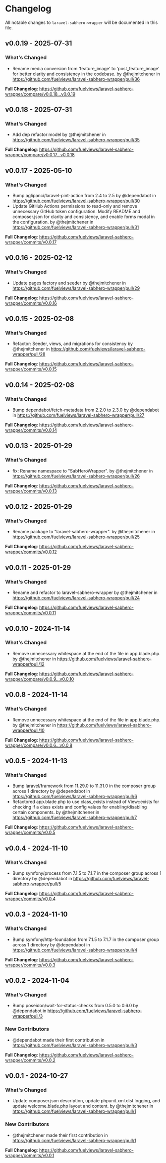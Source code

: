 # Changelog

All notable changes to `laravel-sabhero-wrapper` will be documented in this file.

## v0.0.19 - 2025-07-31

### What's Changed

* Rename media conversion from 'feature_image' to 'post_feature_image' for better clarity and consistency in the codebase. by @thejmitchener in https://github.com/fuelviews/laravel-sabhero-wrapper/pull/36

**Full Changelog**: https://github.com/fuelviews/laravel-sabhero-wrapper/compare/v0.0.18...v0.0.19

## v0.0.18 - 2025-07-31

### What's Changed

* Add dep refactor model by @thejmitchener in https://github.com/fuelviews/laravel-sabhero-wrapper/pull/35

**Full Changelog**: https://github.com/fuelviews/laravel-sabhero-wrapper/compare/v0.0.17...v0.0.18

## v0.0.17 - 2025-05-10

### What's Changed

* Bump aglipanci/laravel-pint-action from 2.4 to 2.5 by @dependabot in https://github.com/fuelviews/laravel-sabhero-wrapper/pull/30
* Update GitHub Actions permissions to read-only and remove unnecessary GitHub token configuration. Modify README and composer.json for clarity and consistency, and enable forms modal in the configuration. by @thejmitchener in https://github.com/fuelviews/laravel-sabhero-wrapper/pull/31

**Full Changelog**: https://github.com/fuelviews/laravel-sabhero-wrapper/commits/v0.0.17

## v0.0.16 - 2025-02-12

### What's Changed

* Update pages factory and seeder by @thejmitchener in https://github.com/fuelviews/laravel-sabhero-wrapper/pull/29

**Full Changelog**: https://github.com/fuelviews/laravel-sabhero-wrapper/commits/v0.0.16

## v0.0.15 - 2025-02-08

### What's Changed

* Refactor: Seeder, views, and migrations for consistency by @thejmitchener in https://github.com/fuelviews/laravel-sabhero-wrapper/pull/28

**Full Changelog**: https://github.com/fuelviews/laravel-sabhero-wrapper/commits/v0.0.15

## v0.0.14 - 2025-02-08

### What's Changed

* Bump dependabot/fetch-metadata from 2.2.0 to 2.3.0 by @dependabot in https://github.com/fuelviews/laravel-sabhero-wrapper/pull/27

**Full Changelog**: https://github.com/fuelviews/laravel-sabhero-wrapper/commits/v0.0.14

## v0.0.13 - 2025-01-29

### What's Changed

* fix: Rename namespace to "SabHeroWrapper". by @thejmitchener in https://github.com/fuelviews/laravel-sabhero-wrapper/pull/26

**Full Changelog**: https://github.com/fuelviews/laravel-sabhero-wrapper/commits/v0.0.13

## v0.0.12 - 2025-01-29

### What's Changed

* Rename package to "laravel-sabhero-wrapper". by @thejmitchener in https://github.com/fuelviews/laravel-sabhero-wrapper/pull/25

**Full Changelog**: https://github.com/fuelviews/laravel-sabhero-wrapper/commits/v0.0.12

## v0.0.11 - 2025-01-29

### What's Changed

* Rename and refactor to laravel-sabhero-wrapper by @thejmitchener in https://github.com/fuelviews/laravel-sabhero-wrapper/pull/24

**Full Changelog**: https://github.com/fuelviews/laravel-sabhero-wrapper/commits/v0.0.11

## v0.0.10 - 2024-11-14

### What's Changed

* Remove unnecessary whitespace at the end of the file in app.blade.php. by @thejmitchener in https://github.com/fuelviews/laravel-sabhero-wrapper/pull/12

**Full Changelog**: https://github.com/fuelviews/laravel-sabhero-wrapper/compare/v0.0.9...v0.0.10

## v0.0.8 - 2024-11-14

### What's Changed

* Remove unnecessary whitespace at the end of the file in app.blade.php. by @thejmitchener in https://github.com/fuelviews/laravel-sabhero-wrapper/pull/10

**Full Changelog**: https://github.com/fuelviews/laravel-sabhero-wrapper/compare/v0.0.6...v0.0.8

## v0.0.5 - 2024-11-13

### What's Changed

* Bump laravel/framework from 11.29.0 to 11.31.0 in the composer group across 1 directory by @dependabot in https://github.com/fuelviews/laravel-sabhero-wrapper/pull/6
* Refactored app.blade.php to use class_exists instead of View::exists for checking if a class exists and config values for enabling/disabling certain components. by @thejmitchener in https://github.com/fuelviews/laravel-sabhero-wrapper/pull/7

**Full Changelog**: https://github.com/fuelviews/laravel-sabhero-wrapper/commits/v0.0.5

## v0.0.4 - 2024-11-10

### What's Changed

* Bump symfony/process from 7.1.5 to 7.1.7 in the composer group across 1 directory by @dependabot in https://github.com/fuelviews/laravel-sabhero-wrapper/pull/5

**Full Changelog**: https://github.com/fuelviews/laravel-sabhero-wrapper/commits/v0.0.4

## v0.0.3 - 2024-11-10

### What's Changed

* Bump symfony/http-foundation from 7.1.5 to 7.1.7 in the composer group across 1 directory by @dependabot in https://github.com/fuelviews/laravel-sabhero-wrapper/pull/4

**Full Changelog**: https://github.com/fuelviews/laravel-sabhero-wrapper/commits/v0.0.3

## v0.0.2 - 2024-11-04

### What's Changed

* Bump poseidon/wait-for-status-checks from 0.5.0 to 0.6.0 by @dependabot in https://github.com/fuelviews/laravel-sabhero-wrapper/pull/3

### New Contributors

* @dependabot made their first contribution in https://github.com/fuelviews/laravel-sabhero-wrapper/pull/3

**Full Changelog**: https://github.com/fuelviews/laravel-sabhero-wrapper/commits/v0.0.2

## v0.0.1 - 2024-10-27

### What's Changed

* Update composer.json description, update phpunit.xml.dist logging, and update welcome.blade.php layout and content. by @thejmitchener in https://github.com/fuelviews/laravel-sabhero-wrapper/pull/1

### New Contributors

* @thejmitchener made their first contribution in https://github.com/fuelviews/laravel-sabhero-wrapper/pull/1

**Full Changelog**: https://github.com/fuelviews/laravel-sabhero-wrapper/commits/v0.0.1
